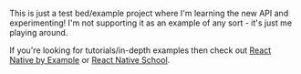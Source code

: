 This is just a test bed/example project where I'm learning the new API and experimenting! I'm not supporting it as an example of any sort - it's just me playing around.

If you're looking for tutorials/in-depth examples then check out [React Native by Example](https://reactnativebyexample.com/) or [React Native School](https://www.reactnativeschool.com/).
